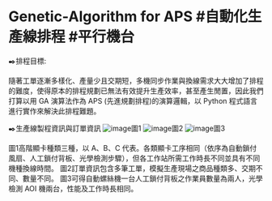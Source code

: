 # Genetic-Algorithm for APS #自動化生產線排程 #平行機台 

✒️排程目標: 

隨著工單逐漸多樣化、產量少且交期短，多機同步作業與換線需求大大增加了排程的難度，使得原本的排程規劃已無法有效提升生產效率，甚至產生閒置，因此我們打算以用 GA 演算法作為 APS (先進規劃排程)的演算邏輯，以 Python 程式語言進行實作來解決此排程難題。

✒️生產線製程資訊與訂單資訊
![image](https://user-images.githubusercontent.com/68886395/158193978-0402b276-8bfe-423b-9c65-15ba9304b01a.png)圖1 
![image](https://user-images.githubusercontent.com/68886395/158196237-71a49176-3093-4932-bbab-f3a46171610e.png)圖2
![image](https://user-images.githubusercontent.com/68886395/158197196-85237504-e2bc-4449-bf52-3370e688df36.png)圖3

圖1高階顯卡種類三種，以 A、B、C 代表。各類顯卡工序相同（依序為自動鎖付風扇、人工鎖付背板、光學檢測步驟），但各工作站所需工作時長不同並具有不同機種換線時間。
圖2訂單資訊包含多筆工單，模擬生產現場之商品種類多、交期不同、數量不同。
圖3可得自動螺絲機一台人工鎖付背板之作業員數量為兩人，光學檢測 AOI 機兩台，性能及工作時長相同。




